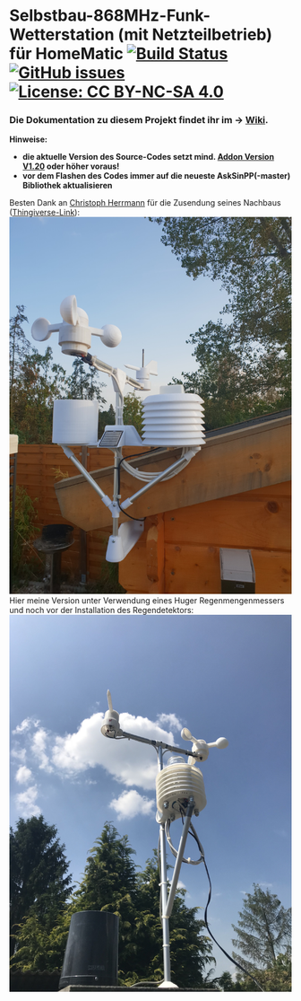 # Selbstbau-868MHz-Funk-Wetterstation (mit Netzteilbetrieb) für HomeMatic [![Build Status](https://travis-ci.org/jp112sdl/HB-UNI-Sen-WEA.svg?branch=master)](https://travis-ci.org/jp112sdl/HB-UNI-Sen-WEA) [![GitHub issues](https://img.shields.io/github/issues/jp112sdl/HB-UNI-Sen-WEA.svg)](https://github.com/jp112sdl/HB-UNI-Sen-WEA/issues) [![License: CC BY-NC-SA 4.0](https://img.shields.io/badge/License-CC%20BY--NC--SA%204.0-lightgrey.svg)](https://creativecommons.org/licenses/by-nc-sa/4.0/)

### Die Dokumentation zu diesem Projekt findet ihr im -> [Wiki](https://github.com/jp112sdl/HB-UNI-Sen-WEA/wiki).

**Hinweise:**
  - **die aktuelle Version des Source-Codes setzt mind. [Addon Version V1.20](https://github.com/jp112sdl/HB-UNI-Sen-WEA/wiki/Addon) oder höher voraus!**
  - **vor dem Flashen des Codes immer auf die neueste AskSinPP(-master) Bibliothek aktualisieren**

Besten Dank an [Christoph Herrmann](https://www.facebook.com/hermi.leipzig) für die Zusendung seines Nachbaus ([Thingiverse-Link](https://www.thingiverse.com/thing:3173141)):
![complete](Images/sample1_1.jpg)
<br/>
Hier meine Version unter Verwendung eines Huger Regenmengenmessers und noch vor der Installation des Regendetektors:
![complete_jp](Images/4.png)
